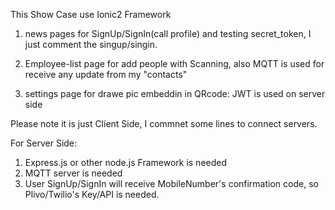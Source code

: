 This Show Case use Ionic2 Framework



1) news pages for SignUp/SignIn(call profile) and testing  secret_token, I just comment the singup/singin.

2) Employee-list page for add people with Scanning, also MQTT is used for receive any update from my "contacts"

3) settings page for drawe pic embeddin in QRcode: JWT is used on server side


Please note it is just Client Side, I commnet some lines to connect servers.

For Server Side:
1) Express.js or other node.js Framework is needed
2) MQTT server is needed
3) User SignUp/SignIn will receive MobileNumber's confirmation code, so Plivo/Twilio's Key/API is needed.

